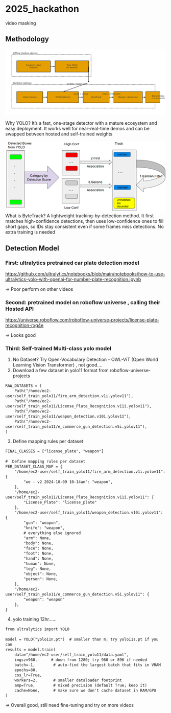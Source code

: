 # 2025_hackathon
video masking

## Methodology

![workflow](img/image.png)

Why YOLO? 
It’s a fast, one-stage detector with a mature ecosystem and easy deployment. It works well for near-real-time demos and can be swapped between hosted and self-trained weights

![ByteTrack](img/image2.png)
What is ByteTrack? 
A lightweight tracking-by-detection method. It first matches high-confidence detections, then uses low-confidence ones to fill short gaps, so IDs stay consistent even if some frames miss detections. No extra training is needed


## Detection Model

### First:  ultralytics pretrained car plate detection model 

https://github.com/ultralytics/notebooks/blob/main/notebooks/how-to-use-ultralytics-yolo-with-openai-for-number-plate-recognition.ipynb

=> Poor perform on other videos

### Second:  pretrained model on roboflow universe , calling their Hosted API

https://universe.roboflow.com/roboflow-universe-projects/license-plate-recognition-rxg4e

=> Looks good 

### Third: Self-trained Multi-class yolo model

1. No Dataset? Try Open-Vocabulary Detection - OWL-ViT (Open World Learning Vision Transformer) , not good....
2. Download a few dataset in yolo11 format from roboflow-universe-projects
```
RAW_DATASETS = [
    Path("/home/ec2-user/self_train_yolo11/fire_arm_detection.v1i.yolov11"),
    Path("/home/ec2-user/self_train_yolo11/License_Plate_Recognition.v11i.yolov11"),
    Path("/home/ec2-user/self_train_yolo11/weapon_detection.v10i.yolov11"),
    Path("/home/ec2-user/self_train_yolo11/e_commerce_gun_detection.v5i.yolov11"),
]
```
3. Define mapping rules per dataset
```
FINAL_CLASSES = ["license_plate", "weapon"]

#  Define mapping rules per dataset
PER_DATASET_CLASS_MAP = {
    "/home/ec2-user/self_train_yolo11/fire_arm_detection.v1i.yolov11": {
        "we - v2 2024-10-09 10-14am": "weapon",
    },
    "/home/ec2-user/self_train_yolo11/License_Plate_Recognition.v11i.yolov11": {
        "License_Plate": "license_plate"
    },
    "/home/ec2-user/self_train_yolo11/weapon_detection.v10i.yolov11": {
        "gun": "weapon",
        "knife": "weapon",
        # everything else ignored
        "arm": None,
        "body": None,
        "face": None,
        "foot": None,
        "hand": None,
        "human": None,
        "leg": None,
        "object": None,
        "person": None,
    }, 
    "/home/ec2-user/self_train_yolo11/e_commerce_gun_detection.v5i.yolov11": {
        "weapon": "weapon"
    },
}
```
4. yolo training 12hr......
```
from ultralytics import YOLO

model = YOLO("yolo11n.pt")  # smaller than m; try yolo11s.pt if you can
results = model.train(
    data="/home/ec2-user/self_train_yolo11/data.yaml",
    imgsz=960,      # down from 1280; try 960 or 896 if needed
    batch=-1,        # auto-find the largest batch that fits in VRAM
    epochs=80,
    cos_lr=True,
    workers=2,       # smaller dataloader footprint
    amp=True,        # mixed precision (default True; keep it)
    cache=None,      # make sure we don't cache dataset in RAM/GPU
)
```
=> Overall good, still need fine-tuning and try on more videos
